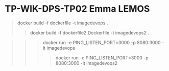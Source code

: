 # TP-WIK-DPS-TP02 Emma LEMOS

>docker build -f dockerfile -t imagedevops .
>>docker build -f dockerfile2.Dockerfile -t imagedevops2 .

>>>docker run -e PING_LISTEN_PORT=3000 -p 8080:3000 -it imagedevops
>>>>docker run -e PING_LISTEN_PORT=3000 -p 8080:3000 -it imagedevops2
